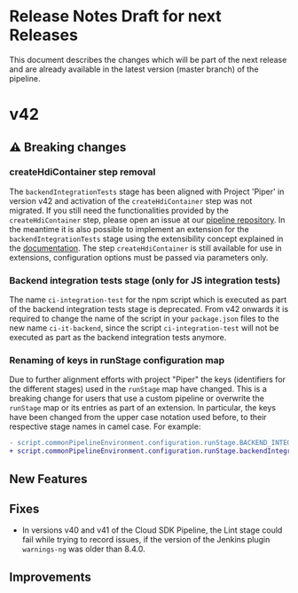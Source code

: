 # Release Notes Draft for next Releases

This document describes the changes which will be part of the next release and are already available in the latest version (master branch) of the pipeline.

# v42

## :warning: Breaking changes

### createHdiContainer step removal
The `backendIntegrationTests` stage has been aligned with Project 'Piper' in version v42 and activation of the `createHdiContainer` step was not migrated.
If you still need the functionalities provided by the `createHdiContainer` step, please open an issue at our [pipeline repository](https://github.com/SAP/cloud-s4-sdk-pipeline/issues/new?template=pipeline-issue.md).
In the meantime it is also possible to implement an extension for the `backendIntegrationTests` stage using the extensibility concept explained in the [documentation](https://sap.github.io/jenkins-library/extensibility/). 
The step `createHdiContainer` is still available for use in extensions, configuration options must be passed via parameters only.

### Backend integration tests stage (only for JS integration tests)
The name `ci-integration-test` for the npm script which is executed as part of the backend integration tests stage is deprecated.
From v42 onwards it is required to change the name of the script in your `package.json` files to the new name `ci-it-backend`, since the script `ci-integration-test` will not be executed as part as the backend integration tests anymore.

### Renaming of keys in runStage configuration map
Due to further alignment efforts with project "Piper" the keys (identifiers for the different stages) used in the `runStage` map have changed.
This is a breaking change for users that use a custom pipeline or overwrite the `runStage` map or its entries as part of an extension.
In particular, the keys have been changed from the upper case notation used before, to their respective stage names in camel case.
For example:
```diff
- script.commonPipelineEnvironment.configuration.runStage.BACKEND_INTEGRATION_TESTS = false
+ script.commonPipelineEnvironment.configuration.runStage.backendIntegrationTests = false
```

## New Features

## Fixes

* In versions v40 and v41 of the Cloud SDK Pipeline, the Lint stage could fail while trying to record issues, if the version of the Jenkins plugin `warnings-ng` was older than 8.4.0.

## Improvements

